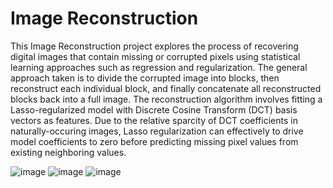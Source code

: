 # Image Reconstruction

This Image Reconstruction project explores the process of recovering digital images that contain missing or corrupted pixels using statistical learning approaches such as  regression and regularization. The general approach taken is to divide the corrupted image into blocks, then reconstruct each individual block, and finally concatenate all reconstructed blocks back into a full image. The reconstruction algorithm involves fitting a Lasso-regularized model with Discrete Cosine Transform (DCT) basis vectors as features. Due to the relative sparcity of DCT coefficients in naturally-occuring images, Lasso regularization can effectively to drive model coefficients to zero before predicting missing pixel values from existing neighboring values.

![image](https://github.com/richardd3ng/Image-Reconstruction/assets/73263775/b4d7930f-6783-4280-aeb1-1924f1035e73)
![image](https://github.com/richardd3ng/Image-Reconstruction/assets/73263775/e644337e-c4d8-44b9-9f7a-37fe4ddeb0e3)
![image](https://github.com/richardd3ng/Image-Reconstruction/assets/73263775/b0dd65ea-acff-454a-bb7a-73ebb4484c12)

